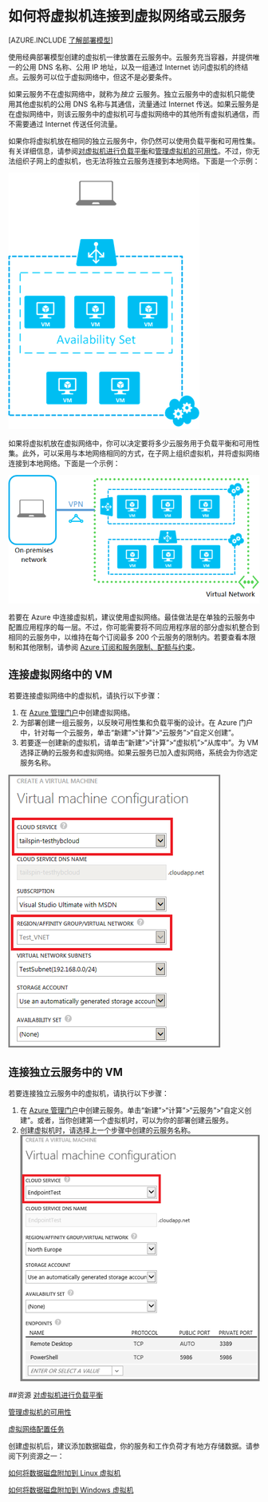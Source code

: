 <properties
	pageTitle="连接云服务中的虚拟机 | Azure"
	description="将使用经典部署模型创建的虚拟机连接到 Azure 云服务或虚拟网络。"
	services="virtual-machines"
	documentationCenter=""
	authors="cynthn"
	manager="timlt"
	editor=""
	tags="azure-service-management"/>

<tags
	ms.service="virtual-machines"
	ms.date="02/03/2016"
    wacn.date="02/17/2016"/>



# 如何将虚拟机连接到虚拟网络或云服务

[AZURE.INCLUDE [了解部署模型](../includes/learn-about-deployment-models-classic-include.md)]


使用经典部署模型创建的虚拟机一律放置在云服务中。云服务充当容器，并提供唯一的公用 DNS 名称、公用 IP 地址，以及一组通过 Internet 访问虚拟机的终结点。云服务可以位于虚拟网络中，但这不是必要条件。

如果云服务不在虚拟网络中，就称为*独立* 云服务。独立云服务中的虚拟机只能使用其他虚拟机的公用 DNS 名称与其通信，流量通过 Internet 传送。如果云服务是在虚拟网络中，则该云服务中的虚拟机可与虚拟网络中的其他所有虚拟机通信，而不需要通过 Internet 传送任何流量。

如果你将虚拟机放在相同的独立云服务中，你仍然可以使用负载平衡和可用性集。有关详细信息，请参阅[对虚拟机进行负载平衡](../articles/load-balance-virtual-machines.md)和[管理虚拟机的可用性](../articles/manage-availability-virtual-machines.md)。不过，你无法组织子网上的虚拟机，也无法将独立云服务连接到本地网络。下面是一个示例：

![独立云服务中的虚拟机](./media/howto-connect-vm-cloud-service/CloudServiceExample.png)

如果将虚拟机放在虚拟网络中，你可以决定要将多少云服务用于负载平衡和可用性集。此外，可以采用与本地网络相同的方式，在子网上组织虚拟机，并将虚拟网络连接到本地网络。下面是一个示例：

![虚拟网络中的虚拟机](./media/howto-connect-vm-cloud-service/VirtualNetworkExample.png)

若要在 Azure 中连接虚拟机，建议使用虚拟网络。最佳做法是在单独的云服务中配置应用程序的每一层。不过，你可能需要将不同应用程序层的部分虚拟机整合到相同的云服务中，以维持在每个订阅最多 200 个云服务的限制内。若要查看本限制和其他限制，请参阅 [Azure 订阅和服务限制、配额与约束](/documentation/articles/azure-subscription-service-limits)。

## 连接虚拟网络中的 VM

若要连接虚拟网络中的虚拟机，请执行以下步骤：

1.	在 [Azure 管理门户](/documentation/articles/virtual-networks-create-vnet-classic-portal)中创建虚拟网络。
2.	为部署创建一组云服务，以反映可用性集和负载平衡的设计。在 Azure 门户中，针对每一个云服务，单击“新建”>“计算”>“云服务”>“自定义创建”。
3.	若要逐一创建新的虚拟机，请单击“新建”>“计算”>“虚拟机”>“从库中”。为 VM 选择正确的云服务和虚拟网络。如果云服务已加入虚拟网络，系统会为你选定服务名称。

![为虚拟机选择云服务](./media/howto-connect-vm-cloud-service/VMConfig1.png)

## 连接独立云服务中的 VM

若要连接独立云服务中的虚拟机，请执行以下步骤：

1.	在 [Azure 管理门户](http://manage.windowsazure.cn)中创建云服务。单击“新建”>“计算”>“云服务”>“自定义创建”。或者，当你创建第一个虚拟机时，可以为你的部署创建云服务。
2.	创建虚拟机时，请选择上一个步骤中创建的云服务名称。  
![将虚拟机添加到现有云服务](./media/howto-connect-vm-cloud-service/Connect-VM-to-CS.png)

##资源
[对虚拟机进行负载平衡](/documentation/articles/load-balance-virtual-machines)

[管理虚拟机的可用性](/documentation/articles/virtual-machines-manage-availability)

[虚拟网络配置任务](/documentation/services/virtual-machines/)

创建虚拟机后，建议添加数据磁盘，你的服务和工作负荷才有地方存储数据。请参阅下列资源之一：

[如何将数据磁盘附加到 Linux 虚拟机](/documentation/articles/virtual-machines-linux-how-to-attach-disk)

[如何将数据磁盘附加到 Windows 虚拟机](/documentation/articles/storage-windows-attach-disk)

<!---HONumber=Mooncake_1207_2015-->